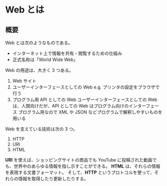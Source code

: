 # Web とは

## 概要

Web とは次のようなものである。

- インターネット上で情報を共有・閲覧するための仕組み
- 正式名称は「World Wide Web」

Web の用途は、大きく 3 つある。

1. Web サイト
2. ユーザーインターフェースとしての Web
   e.g. プリンタの設定をブラウザで行う
3. プログラム用 API としての Web
   ユーザーインターフェースとしての Web は、人間向けだが、API としての Web はプログラム向けのインターフェース
   プログラム用なので XML や JSON などプログラムで解釈しやすいものを用いる

Web を支えている技術は次の 3 つ。

1. HTTP
2. URI
3. HTML

**URI** を使えば、ショッピングサイトの商品でも YouTube に投稿された動画でも、世界中のあらゆる情報を指し示すことができる。
**HTML** は、それらの情報を表現する文書フォーマット。
そして、**HTTP** というプロトコルを使って、それらの情報を取得したり更新したりする。
